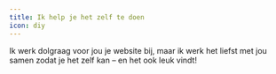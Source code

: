 ```yaml
---
title: Ik help je het zelf te doen
icon: diy
---
```


Ik werk dolgraag voor jou je website bij, maar ik werk het liefst met jou samen zodat je het zelf kan – en het ook leuk vindt! 